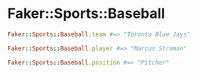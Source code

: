 # Faker::Sports::Baseball

```ruby
Faker::Sports::Baseball.team #=> "Toronto Blue Jays"

Faker::Sports::Baseball.player #=> "Marcus Stroman"

Faker::Sports::Baseball.position #=> "Pitcher"
```
